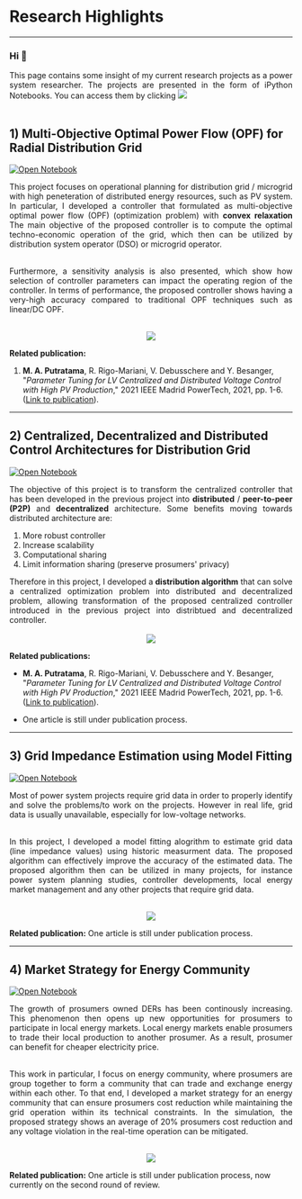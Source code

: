 # Research Highlights
---

### Hi 👋

  
  
<div style="text-align: justify">This page contains some insight of my current research projects as a power system researcher. The projects are presented in the form of iPython Notebooks. You can access them by clicking <img src="https://img.shields.io/badge/Jupyter-Open_Notebook-orange?logo=Jupyter"/> <br><br>
</div> 


## 1) Multi-Objective Optimal Power Flow (OPF) for Radial Distribution Grid

[![Open Notebook](https://img.shields.io/badge/Jupyter-Open_Notebook-orange?logo=Jupyter)](Projects/01_OPF_Multi_Objective.html)


<div style="text-align: justify">This project focuses on operational planning for distribution grid / microgrid with high peneteration of distributed energy resources, such as PV system. In particular, I developed a controller that formulated as multi-objective optimal power flow (OPF) (optimization problem) with <b>convex relaxation</b> The main objective of the proposed controller is to compute the optimal techno-economic operation of the grid, which then can be utilized by distribution system operator (DSO) or microgrid operator.
<br><br>

Furthermore, a sensitivity analysis is also presented, which show how selection of controller parameters can impact the operating region of the controller. In terms of performance, the proposed controller shows having a very-high accuracy compared to traditional OPF techniques such as linear/DC OPF.
<br><br>
</div>


<center><img src="Projects/images/01/OPF.png"/></center>

**Related publication:** 
1) **M. A. Putratama**, R. Rigo-Mariani, V. Debusschere and Y. Besanger, "_Parameter Tuning for LV Centralized and Distributed Voltage Control with High PV Production_," 2021 IEEE Madrid PowerTech, 2021, pp. 1-6. ([Link to publication](https://doi.org/10.1109/PowerTech46648.2021.9494802)).

---

## 2) Centralized, Decentralized and Distributed Control Architectures for Distribution Grid

[![Open Notebook](https://img.shields.io/badge/Jupyter-Open_Notebook-orange?logo=Jupyter)](Projects/02_Control_Architecture.html)


<div style="text-align: justify">The objective of this project is to transform the centralized controller that has been developed in the previous project into <b>distributed</b> / <b>peer-to-peer (P2P)</b> and <b>decentralized</b> architecture. Some benefits moving towards distributed architecture are:<br></div>

1. More robust controller
2. Increase scalability
3. Computational sharing
4. Limit information sharing (preserve prosumers' privacy)

<div style="text-align: justify">Therefore in this project, I developed a <b>distribution algorithm</b> that can solve a centralized optimization problem into distributed and decentralized problem, allowing transformation of the proposed centralized controller introduced in the previous project into distribtued and decentralized controller.<br><br></div>


<center><img src="Projects/images/02/02_thumbnail.png"/></center>


**Related publications:** 
- **M. A. Putratama**, R. Rigo-Mariani, V. Debusschere and Y. Besanger, "_Parameter Tuning for LV Centralized and Distributed Voltage Control with High PV Production_," 2021 IEEE Madrid PowerTech, 2021, pp. 1-6. ([Link to publication](https://doi.org/10.1109/PowerTech46648.2021.9494802)).

- One article is still under publication process.


---

## 3) Grid Impedance Estimation using Model Fitting

[![Open Notebook](https://img.shields.io/badge/Jupyter-Open_Notebook-orange?logo=Jupyter)](Projects/03_Impedance_Fitting_algorithm.html)

<div style="text-align: justify">Most of power system projects require grid data in order to properly identify and solve the problems/to work on the projects. However in real life, grid data is usually unavailable, especially for low-voltage networks. 
<br><br>

In this project, I developed a model fitting alogrithm to estimate grid data (line impedance values) using historic measurment data. The proposed algorithm can effectively improve the accuracy of the estimated data. The proposed algorithm then can be utilized in many projects, for instance power system planning studies,  controller developments, local energy market management and any other projects that require grid data.<br><br></div>


<center><img src="Projects/images/03/03_thumbnail.png"/></center>


**Related publication:** One article is still under publication process.


---

## 4) Market Strategy for Energy Community

[![Open Notebook](https://img.shields.io/badge/Jupyter-Open_Notebook-orange?logo=Jupyter)](Projects/04_Community_market.html)

<div style="text-align: justify">The growth of prosumers owned DERs has been continously increasing. This phenomenon then opens up new opportunities for prosumers to participate in local energy markets. Local energy markets enable prosumers to trade their local production to another prosumer. As a result, prosumer can benefit for cheaper electricity price.
<br><br>

This work in particular, I focus on energy community, where prosumers are group together to form a community that can trade and exchange energy within each other. To that end, I developed a market strategy for an energy community that can ensure prosumers cost reduction while maintaining the grid operation within its technical constraints. In the simulation, the proposed strategy shows an average of 20% prosumers cost reduction and any voltage violation in the real-time operation can be mitigated.<br><br>
</div>


<center><img src="Projects/images/04/04_thumbnail.png"/></center>


**Related publication:** One article is still under publication process, now currently on the second round of review.
